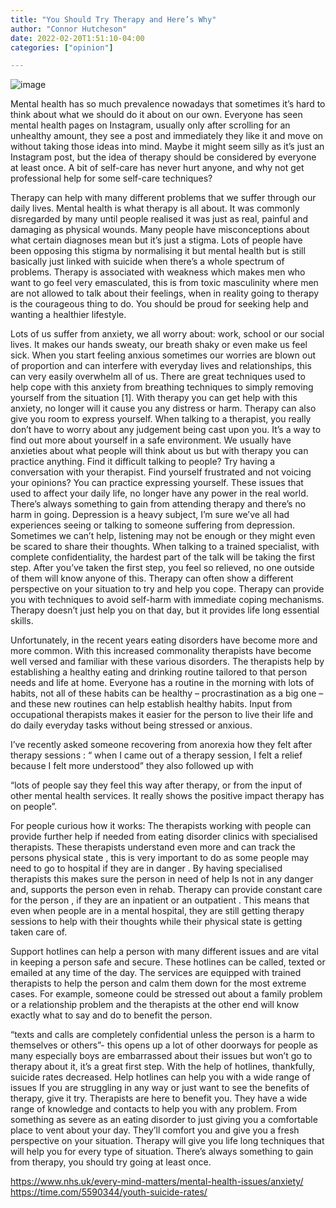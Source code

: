 ```yaml
---
title: "You Should Try Therapy and Here’s Why"
author: "Connor Hutcheson"
date: 2022-02-20T1:51:10-04:00
categories: ["opinion"]

---
```

![image](../../img/article/you-should-try-therapy/1.jpg)

Mental health has so much prevalence nowadays that sometimes it’s hard to think about what we should do it about on our own. Everyone has seen mental health pages on Instagram, usually only after scrolling for an unhealthy amount, they see a post and immediately they like it and move on without taking those ideas into mind. Maybe it might seem silly as it’s just an Instagram post, but the idea of therapy should be considered by everyone at least once. A bit of self-care has never hurt anyone, and why not get professional help for some self-care techniques? 

Therapy can help with many different problems that we suffer through our daily lives. Mental health is what therapy is all about. It was commonly disregarded by many until people realised it was just as real, painful and damaging as physical wounds. Many people have misconceptions about what certain diagnoses mean but it’s just a stigma. Lots of people have been opposing this stigma by normalising it but mental health but is still basically just linked with suicide when there’s a whole spectrum of problems. Therapy is associated with weakness which makes men who want to go feel very emasculated, this is from toxic masculinity where men are not allowed to talk about their feelings, when in reality going to therapy is the courageous thing to do. You should be proud for seeking help and wanting a healthier lifestyle.

Lots of us suffer from anxiety, we all worry about: work, school or our social lives. It makes our hands sweaty, our breath shaky or even make us feel sick. When you start feeling anxious sometimes our worries are blown out of proportion and can interfere with everyday lives and relationships, this can very easily overwhelm all of us. There are great techniques used to help cope with this anxiety from breathing techniques to simply removing yourself from the situation [1]. With therapy you can get help with this anxiety, no longer will it cause you any distress or harm. 
Therapy can also give you room to express yourself. When talking to a therapist, you really don’t have to worry about any judgement being cast upon you. It’s a way to find out more about yourself in a safe environment. We usually have anxieties about what people will think about us but with therapy you can practice anything. Find it difficult talking to people? Try having a conversation with your therapist. Find yourself frustrated and not voicing your opinions? You can practice expressing yourself. These issues that used to affect your daily life, no longer have any power in the real world. There’s always something to gain from attending therapy and there’s no harm in going. 
Depression is a heavy subject, I’m sure we’ve all had experiences seeing or talking to someone suffering from depression. Sometimes we can’t help, listening may not be enough or they might even be scared to share their thoughts. When talking to a trained specialist, with complete confidentiality, the hardest part of the talk will be taking the first step. After you’ve taken the first step, you feel so relieved, no one outside of them will know anyone of this. Therapy can often show a different perspective on your situation to try and help you cope. Therapy can provide you with techniques to avoid self-harm with immediate coping mechanisms. Therapy doesn’t just help you on that day, but it provides life long essential skills. 



Unfortunately, in the recent years eating disorders have become more and more common. With this increased commonality therapists have become well versed and familiar with these various disorders. The therapists help by establishing a healthy eating and drinking routine tailored to that person needs and life at home. Everyone has a routine in the morning with lots of habits, not all of these habits can be healthy – procrastination as a big one – and these new routines can help establish healthy habits. Input from occupational therapists makes it easier for the person to live their life and do daily everyday tasks without being stressed or anxious. 

I’ve recently asked someone recovering from anorexia how they felt after therapy sessions :
“ when I came out of a therapy session, I felt a relief because I felt more understood” they also followed up with  

“lots of people say they feel this way after therapy, or from the input of other mental health services. It really shows the positive impact therapy has on people”.

For people curious how it works: The therapists working with people can provide further help if needed from eating disorder clinics with specialised therapists. These therapists understand even more and can track the persons physical state , this is very important to do as some people may need to go to hospital if they are in danger . By having specialised therapists this makes sure the person in need of help Is not in any danger and, supports the person even in rehab. Therapy can provide constant care for the person , if they are an inpatient or an outpatient . This means that even when people are in a mental hospital, they are still getting therapy sessions to help with their thoughts while their physical state is getting taken care of. 

Support hotlines can help a person with many different issues and are vital in keeping a person safe and secure. These hotlines can be called, texted or emailed at any time of the day. The services are equipped with trained therapists to help the person and calm them down for the most extreme cases. For example, someone could be stressed out about a family problem or a relationship problem and the therapists at the other end will know exactly what to say and do to benefit the person.

“texts and calls are completely confidential unless the person is a harm to themselves or others”- this opens up a lot of other doorways for people as many especially boys are embarrassed about their issues but won’t go to therapy about it, it’s a great first step. With the help of hotlines, thankfully, suicide rates decreased. Help hotlines can help you with a wide range of issues
If you are struggling in any way or just want to see the benefits of therapy, give it try. Therapists are here to benefit you. They have a wide range of knowledge and contacts to help you with any problem. From something as severe as an eating disorder to just giving you a comfortable place to vent about your day. They’ll comfort you and give you a fresh perspective on your situation. Therapy will give you life long techniques that will help you for every type of situation. There’s always something to gain from therapy, you should try going at least once.


https://www.nhs.uk/every-mind-matters/mental-health-issues/anxiety/
https://time.com/5590344/youth-suicide-rates/
